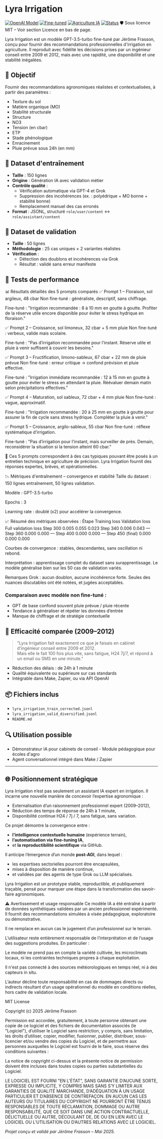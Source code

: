 
# Lyra Irrigation
[![OpenAI Model](https://img.shields.io/badge/Model-GPT--3.5--turbo-blue)](https://platform.openai.com/docs/guides/fine-tuning)
[![Fine-tuned](https://img.shields.io/badge/Fine--Tuned-Yes-brightgreen)](https://platform.openai.com/docs/guides/fine-tuning)
[![Agriculture IA](https://img.shields.io/badge/Domain-Agriculture-critical)]()
[![Status](https://img.shields.io/badge/Validated_by-Grok_Analysis-orange)]()
🛡️ Sous licence MIT – Voir section Licence en bas de page.

Lyra Irrigation est un modèle GPT-3.5-turbo fine-tuné par Jérôme Frasson, conçu pour fournir des recommandations professionnelles d'irrigation en agriculture. Il reproduit avec fidélité les décisions prises par un ingénieur conseil entre 2009 et 2012, mais avec une rapidité, une disponibilité et une stabilité inégalées.

## 🧠 Objectif

Fournir des recommandations agronomiques réalistes et contextualisées, à partir des paramètres :
- Texture du sol
- Matière organique (MO)
- Stabilité structurale
- Structure
- NO3
- Tension (en cbar)
- ETP
- Stade phénologique
- Enracinement
- Pluie prévue sous 24h (en mm)

## 📁 Dataset d'entraînement

- **Taille** : 150 lignes
- **Origine** : Génération IA avec validation métier
- **Contrôle qualité** :
  - Vérification automatique via GPT-4 et Grok
  - Suppression des incohérences (ex. : polyédrique + MO bonne + stabilité bonne)
  - Remplacement manuel des cas erronés
- **Format** : JSONL, structuré `role/user/content` ↔ `role/assistant/content`

## 📁 Dataset de validation

- **Taille** : 50 lignes
- **Méthodologie** : 25 cas uniques × 2 variantes réalistes
- **Vérification** :
  - Détection des doublons et incohérences via Grok
  - Résultat : validé sans erreur manifeste

## 🧪 Tests de performance

📊 Résultats détaillés des 5 prompts comparés
✅ Prompt 1 – Floraison, sol argileux, 48 cbar
Non fine-tuné : généraliste, descriptif, sans chiffrage.

Fine-tuné : "Irrigation recommandée : 8 à 10 mm en goutte à goutte. Profiter de la réserve utile encore disponible pour éviter le stress hydrique en floraison."

✅ Prompt 2 – Croissance, sol limoneux, 32 cbar + 5 mm pluie
Non fine-tuné : verbeux, valide mais scolaire.

Fine-tuné : "Pas d’irrigation recommandée pour l’instant. Réserve utile et pluie à venir suffisent à couvrir les besoins."

✅ Prompt 3 – Fructification, limono-sableux, 67 cbar + 22 mm de pluie prévue
Non fine-tuné : erreur critique → confond prévision et pluie effective.

Fine-tuné : "Irrigation immédiate recommandée : 12 à 15 mm en goutte à goutte pour éviter le stress en attendant la pluie. Réévaluer demain matin selon précipitations effectives."

✅ Prompt 4 – Maturation, sol sableux, 72 cbar + 4 mm pluie
Non fine-tuné : vague, approximatif.

Fine-tuné : "Irrigation recommandée : 20 à 25 mm en goutte à goutte pour assurer la fin de cycle sans stress hydrique. Compléter la pluie à venir."

✅ Prompt 5 – Croissance, argilo-sableux, 55 cbar
Non fine-tuné : réflexe systématique d’irrigation.

Fine-tuné : "Pas d’irrigation pour l’instant, mais surveiller de près. Demain, reconsidérer la situation si la tension atteint 60 cbar."

🎯 Ces 5 prompts correspondent à des cas typiques pouvant être posés à un entretien technique en agriculture de précision. 
Lyra Irrigation fournit des réponses expertes, brèves, et opérationnelles.

📉 Métriques d'entraînement – convergence et stabilité
Taille du dataset : 150 lignes entraînement, 50 lignes validation.

Modèle : GPT-3.5-turbo

Epochs : 3

Learning rate : doublé (x2) pour accélérer la convergence.

📈 Résumé des métriques observées :
Étape	Training loss	Validation loss	Full validation loss
Step 300	0.005	0.055	0.023
Step 340	0.006	0.043	—
Step 360	0.000	0.000	—
Step 400	0.000	0.000	—
Step 450 (final)	0.000	0.000	0.000

Courbes de convergence : stables, descendantes, sans oscillation ni rebond.

Interprétation : apprentissage complet du dataset sans surapprentissage. Le modèle généralise bien sur les 50 cas de validation variés.

Remarques Grok : aucun doublon, aucune incohérence forte. Seules des nuances discutables ont été notées, et jugées acceptables.

### Comparaison avec modèle non fine-tuné :

- GPT de base confond souvent pluie prévue / pluie récente
- Tendance à généraliser et répéter les données d’entrée
- Manque de chiffrage et de stratégie contextuelle

## 🚜 Efficacité comparée (2009–2012)

> "Lyra Irrigation fait exactement ce que je faisais en cabinet d’ingénieur conseil entre 2009 et 2012.  
> Mais elle le fait 100 fois plus vite, sans fatigue, H24 7j/7, et répond à un email ou SMS en une minute."

- Réduction des délais : de 24h à 1 minute
- Qualité équivalente ou supérieure sur cas standards
- Intégrable dans Make, Zapier, ou via API OpenAI

## 📦 Fichiers inclus

- `lyra_irrigation_train_corrected.jsonl`
- `lyra_irrigation_valid_diversified.jsonl`
- `README.md`

## 🔍 Utilisation possible

- Démonstrateur IA pour cabinets de conseil - Module pédagogique pour écoles d'agro
- Agent conversationnel intégré dans Make / Zapier

---
## 🌐 Positionnement stratégique

Lyra Irrigation n’est pas seulement un assistant IA expert en irrigation. Il incarne une nouvelle manière de concevoir l’expertise agronomique :

- Externalisation d’un raisonnement professionnel expert (2009–2012),
- Réduction des temps de réponse de 24h à 1 minute,
- Disponibilité continue H24 / 7j / 7, sans fatigue, sans variation.

Ce projet démontre la convergence entre :
- **l’intelligence contextuelle humaine** (expérience terrain),
- **l’automatisation via fine-tuning IA**,
- et **la reproductibilité scientifique** via GitHub.

Il anticipe l’émergence d’un monde **post-AGI**, dans lequel :
- les expertises sectorielles pourront être encapsulées,
- mises à disposition de manière continue,
- et validées par des agents de type Grok ou LLM spécialisés.

Lyra Irrigation est un prototype stable, reproductible, et publiquement traçable, pensé pour marquer une étape dans la transformation des savoir-faire agronomiques.

⚠️ Avertissement et usage responsable
Ce modèle IA a été entraîné à partir de données synthétiques validées par un ancien professionnel expérimenté. Il fournit des recommandations simulées à visée pédagogique, exploratoire ou démonstrative.

Il ne remplace en aucun cas le jugement d’un professionnel sur le terrain.

L’utilisateur reste entièrement responsable de l’interprétation et de l’usage des suggestions produites. En particulier :

Le modèle ne prend pas en compte la variété cultivée, les microclimats locaux, ni les contraintes techniques propres à chaque exploitation.

Il n'est pas connecté à des sources météorologiques en temps réel, ni à des capteurs in situ.

L’auteur décline toute responsabilité en cas de dommages directs ou indirects résultant d’un usage opérationnel du modèle en conditions réelles, hors cadre de validation locale.

MIT License

Copyright (c) 2025 Jérôme Frasson

Permission est accordée, gratuitement, à toute personne obtenant une copie de ce logiciel et des fichiers de documentation associés (le "Logiciel"), d’utiliser le Logiciel sans restriction, y compris, sans limitation, les droits d’utiliser, copier, modifier, fusionner, publier, distribuer, sous-licencier et/ou vendre des copies du Logiciel, et de permettre aux personnes auxquelles le Logiciel est fourni de le faire, sous réserve des conditions suivantes :

La notice de copyright ci-dessus et la présente notice de permission doivent être incluses dans toutes copies ou parties substantielles du Logiciel.

LE LOGICIEL EST FOURNI "EN L'ÉTAT", SANS GARANTIE D’AUCUNE SORTE, EXPRESSE OU IMPLICITE, Y COMPRIS MAIS SANS S’Y LIMITER AUX GARANTIES DE QUALITÉ MARCHANDE, D’ADÉQUATION À UN USAGE PARTICULIER ET D’ABSENCE DE CONTREFAÇON. EN AUCUN CAS LES AUTEURS OU TITULAIRES DU COPYRIGHT NE POURRONT ÊTRE TENUS RESPONSABLES DE TOUTE RÉCLAMATION, DOMMAGE OU AUTRE RESPONSABILITÉ, QUE CE SOIT DANS UNE ACTION CONTRACTUELLE, DÉLICTUELLE OU AUTRE, DÉCOULANT DE, DE OU EN LIEN AVEC LE LOGICIEL OU L’UTILISATION OU D’AUTRES RELATIONS AVEC LE LOGICIEL.

*Projet conçu et validé par Jérôme Frasson – Mai 2025.*
